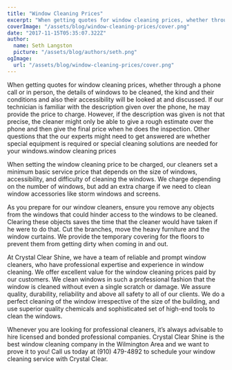 ```yaml
---
title: "Window Cleaning Prices"
excerpt: "When getting quotes for window cleaning prices, whether through a phone call or in person, the details of windows to be cleaned, the kind and their conditions and also their accessibility will be looked at and discussed. If our technician is familiar with the description given over the phone, he may provide the price to charge. However, if the description was given is not that precise, the cleaner might only be able to give a rough estimate over the phone and then give the final price when he does the inspection. Other questions that the our experts might need to get answered are whether special equipment is required or special cleaning solutions are needed for your windows."
coverImage: "/assets/blog/window-cleaning-prices/cover.png"
date: "2017-11-15T05:35:07.322Z"
author:
  name: Seth Langston
  picture: "/assets/blog/authors/seth.png"
ogImage:
  url: "/assets/blog/window-cleaning-prices/cover.png"
---
```


When getting quotes for window cleaning prices, whether through a phone call or in person, the details of windows to be cleaned, the kind and their conditions and also their accessibility will be looked at and discussed. If our technician is familiar with the description given over the phone, he may provide the price to charge. However, if the description was given is not that precise, the cleaner might only be able to give a rough estimate over the phone and then give the final price when he does the inspection. Other questions that the our experts might need to get answered are whether special equipment is required or special cleaning solutions are needed for your windows.window cleaning prices

When setting the window cleaning price to be charged, our cleaners set a minimum basic service price that depends on the size of windows, accessibility, and difficulty of cleaning the windows. We charge depending on the number of windows, but add an extra charge if we need to clean window accessories like storm windows and screens.

As you prepare for our window cleaners, ensure you remove any objects from the windows that could hinder access to the windows to be cleaned. Clearing these objects saves the time that the cleaner would have taken if he were to do that. Cut the branches, move the heavy furniture and the window curtains. We provide the temporary covering for the floors to prevent them from getting dirty when coming in and out.

At Crystal Clear Shine, we have a team of reliable and prompt window cleaners, who have professional expertise and experience in window cleaning. We offer excellent value for the window cleaning prices paid by our customers. We clean windows in such a professional fashion that the window is cleaned without even a single scratch or damage. We assure quality, durability, reliability and above all safety to all of our clients. We do a perfect cleaning of the window irrespective of the size of the building, and use superior quality chemicals and sophisticated set of high-end tools to clean the windows.

Whenever you are looking for professional cleaners, it’s always advisable to hire licensed and bonded professional companies. Crystal Clear Shine is the best window cleaning company in the Wilmington Area and we want to prove it to you! Call us today at (910) 479-4892 to schedule your window cleaning service with Crystal Clear.
